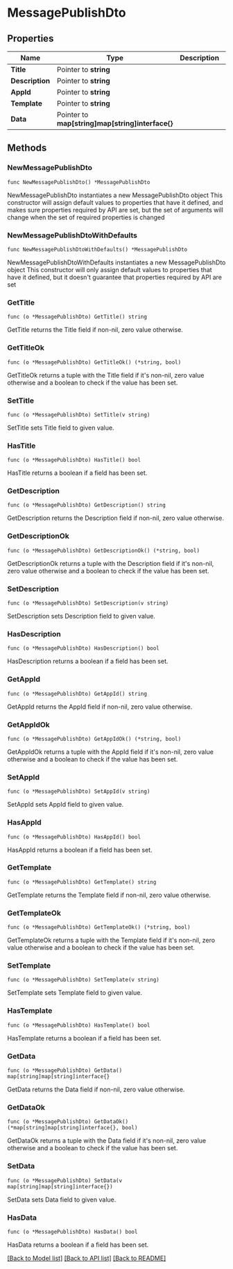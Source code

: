 # MessagePublishDto

## Properties

Name | Type | Description | Notes
------------ | ------------- | ------------- | -------------
**Title** | Pointer to **string** |  | [optional] 
**Description** | Pointer to **string** |  | [optional] 
**AppId** | Pointer to **string** |  | [optional] 
**Template** | Pointer to **string** |  | [optional] 
**Data** | Pointer to **map[string]map[string]interface{}** |  | [optional] 

## Methods

### NewMessagePublishDto

`func NewMessagePublishDto() *MessagePublishDto`

NewMessagePublishDto instantiates a new MessagePublishDto object
This constructor will assign default values to properties that have it defined,
and makes sure properties required by API are set, but the set of arguments
will change when the set of required properties is changed

### NewMessagePublishDtoWithDefaults

`func NewMessagePublishDtoWithDefaults() *MessagePublishDto`

NewMessagePublishDtoWithDefaults instantiates a new MessagePublishDto object
This constructor will only assign default values to properties that have it defined,
but it doesn't guarantee that properties required by API are set

### GetTitle

`func (o *MessagePublishDto) GetTitle() string`

GetTitle returns the Title field if non-nil, zero value otherwise.

### GetTitleOk

`func (o *MessagePublishDto) GetTitleOk() (*string, bool)`

GetTitleOk returns a tuple with the Title field if it's non-nil, zero value otherwise
and a boolean to check if the value has been set.

### SetTitle

`func (o *MessagePublishDto) SetTitle(v string)`

SetTitle sets Title field to given value.

### HasTitle

`func (o *MessagePublishDto) HasTitle() bool`

HasTitle returns a boolean if a field has been set.

### GetDescription

`func (o *MessagePublishDto) GetDescription() string`

GetDescription returns the Description field if non-nil, zero value otherwise.

### GetDescriptionOk

`func (o *MessagePublishDto) GetDescriptionOk() (*string, bool)`

GetDescriptionOk returns a tuple with the Description field if it's non-nil, zero value otherwise
and a boolean to check if the value has been set.

### SetDescription

`func (o *MessagePublishDto) SetDescription(v string)`

SetDescription sets Description field to given value.

### HasDescription

`func (o *MessagePublishDto) HasDescription() bool`

HasDescription returns a boolean if a field has been set.

### GetAppId

`func (o *MessagePublishDto) GetAppId() string`

GetAppId returns the AppId field if non-nil, zero value otherwise.

### GetAppIdOk

`func (o *MessagePublishDto) GetAppIdOk() (*string, bool)`

GetAppIdOk returns a tuple with the AppId field if it's non-nil, zero value otherwise
and a boolean to check if the value has been set.

### SetAppId

`func (o *MessagePublishDto) SetAppId(v string)`

SetAppId sets AppId field to given value.

### HasAppId

`func (o *MessagePublishDto) HasAppId() bool`

HasAppId returns a boolean if a field has been set.

### GetTemplate

`func (o *MessagePublishDto) GetTemplate() string`

GetTemplate returns the Template field if non-nil, zero value otherwise.

### GetTemplateOk

`func (o *MessagePublishDto) GetTemplateOk() (*string, bool)`

GetTemplateOk returns a tuple with the Template field if it's non-nil, zero value otherwise
and a boolean to check if the value has been set.

### SetTemplate

`func (o *MessagePublishDto) SetTemplate(v string)`

SetTemplate sets Template field to given value.

### HasTemplate

`func (o *MessagePublishDto) HasTemplate() bool`

HasTemplate returns a boolean if a field has been set.

### GetData

`func (o *MessagePublishDto) GetData() map[string]map[string]interface{}`

GetData returns the Data field if non-nil, zero value otherwise.

### GetDataOk

`func (o *MessagePublishDto) GetDataOk() (*map[string]map[string]interface{}, bool)`

GetDataOk returns a tuple with the Data field if it's non-nil, zero value otherwise
and a boolean to check if the value has been set.

### SetData

`func (o *MessagePublishDto) SetData(v map[string]map[string]interface{})`

SetData sets Data field to given value.

### HasData

`func (o *MessagePublishDto) HasData() bool`

HasData returns a boolean if a field has been set.


[[Back to Model list]](../README.md#documentation-for-models) [[Back to API list]](../README.md#documentation-for-api-endpoints) [[Back to README]](../README.md)


